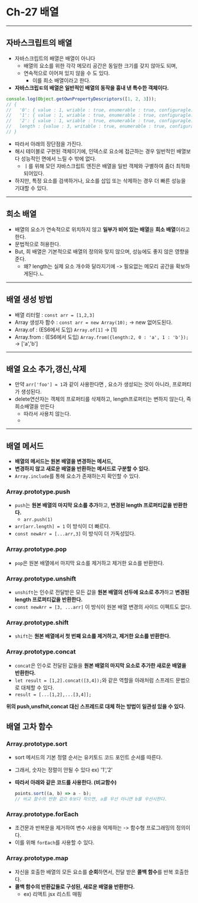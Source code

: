 # Ch-27 배열

---

## 자바스크립트의 배열

- 자바스크립트의 배열은 배열이 아니다
  - 배열의 요소를 위한 각각 메모리 공간은 동일한 크기를 갖지 않아도 되며,
  - 연속적으로 이어져 있지 않을 수 도 있다.
    - 이를 희소 배열이라고 한다.
- **자바스크립ㅌ의 배열은 일반적인 배열의 동작을 흉내 낸 특수한 객체이다.**

```javascript
console.log(Object.getOwnPropertyDescriptors([1, 2, 3]));
// {
//   '0': { value : 1, wriable : true, enumerable : true, configuragle: true }
//   '1': { value : 1, wriable : true, enumerable : true, configuragle: true }
//   '2': { value : 1, wriable : true, enumerable : true, configuragle: true }
//   length : {value : 3, writable : true, enumerable : true, configurable : true }
// }
```

- 따라서 아래의 장단점을 가진다.
- 해시 테이블로 구현된 객체이기에, 인덱스로 요소에 접근하는 경우 일반적인 배열보다 성능적인 면에서 느릴 수 밖에 없다.
  - ㅣ를 위해 모던 자바스크립트 엔진은 배열을 일반 객체와 구별하여 좀더 최적화되어있다.
- 하지만, 특정 요소를 검색하거나, 요소를 삽입 또는 삭제하는 경우 더 빠른 성능을 기대할 수 있다.

---

## 희소 배열

- 배열의 요소가 연속적으로 위치하지 않고 **일부가 비어 있는 배열**을 **희소 배열**이라고 한다.
- 문법적으로 허용한다.
- But, 희 배열은 기본적으로 배열의 정의와 맞지 않으며, 성능에도 좋지 않은 영향을 준다.
  - 왜? length는 실제 요소 개수와 달라지기에 -> 필요없는 메모리 공간을 확보하게된다.ㄴ

---

## 배열 생성 방법

- 배열 리터럴 : `const arr = [1,2,3]`
- Array 생성자 함수 : `const arr = new Array(10);` -> new 없어도된다.
- Array.of : (ES6에서 도입) `Array.of[1]` -> [1]
- Array.from : (ES6에서 도입) `Array.from({length:2, 0 : 'a', 1 : 'b'});` -> ['a','b']

---

## 배열 요소 추가,갱신,삭제

- 만약 `arr['foo'] = 1`과 같이 사용한다면 , 요소가 생성되는 것이 아니라, 프로퍼티가 생성된다.
- delete연산자는 객체의 프로퍼티를 삭제하고, length프로퍼티는 변하지 않는다, 즉 희소배열을 만든다
  - 따라서 사용치 않는다.
  -

---

## 배열 메서드

- **배열의 메서드는 원본 배열을 변경하는 메서드,**
- **변경하지 않고 새로운 배열을 반환하는 메서드로 구분할 수 있다.**
- `Array.include`를 통해 요소가 존재하는지 확인할 수 있다.

### Array.prototype.push

- `push`는 **원본 배열의 마지막 요소를 추가**하고, **변경된 length 프로퍼티값을 반환한다.**
  - `arr.push(1)`
- `arr[arr.length] = 1` 이 방식이 더 빠르다.
- `const newArr = [...arr,3]` 이 방식이 더 가독성있다.

### Array.prototype.pop

- `pop`은 원본 배열에서 마지막 요소를 제거하고 제거한 요소를 반환한다.

### Array.prototype.unshift

- `unshift`는 인수로 전달받은 모든 값을 **원본 배열의 선두에 요소로 추가**하고 **변경된 length 프로퍼티값을 반환한다.**
- `const newArr = [3, ...arr]` 이 방식이 원본 배열 변경의 사이드 이펙트도 없다.

### Array.prototype.shift

- `shift`는 **원본 배열에서 첫 번째 요소를 제거하고, 제거한 요소를 반환한다.**

### Array.prototype.concat

- `concat`은 인수로 전달된 값들을 **원본 배열의 마지막 요소로 추가한 새로운 배열을 반환한다.**
- `let result = [1,2].concat([3,4]);`와 같은 역할을 아래처럼 스프레드 문법으로 대체할 수 있다.
- `result = [...[1,2],...[3,4]];`

**위의 push,unsfhit,concat 대신 스프레드로 대체 하는 방법이 일관성 있을 수 있다.**

## 배열 고차 함수

### Array.prototype.sort

- sort 메서드의 기본 정렬 순서는 유키토드 코드 포인트 순서를 따른다.
- 그래서, 숫자는 정렬이 안될 수 있다 ex) '1','2'
- **따라서 아래와 같은 코드를 사용한다. (비교함수)**

  ```javascript
  points.sort((a, b) => a - b);
  // 비교 함수의 반환 값으 0보다 작으면, a를 우선 아니면 b를 우선시한다.
  ```

### Array.prototype.forEach

- 조건문과 반복문을 제거하여 변수 사용을 억제하는 -> 함수형 프로그래밍의 정의이다.
- 이를 위해 `forEach`를 사용할 수 있다.

### Array.prototype.map

- 자신을 호출한 배열의 모든 요소를 **순회**하면서, 전달 받은 **콜백 함수**를 반복 호출한다.
- **콜백 함수의 반환값들로 구성된, 새로운 배열을 반환한다.**
  - ex) 리액트 jsx 리스트 매핑

